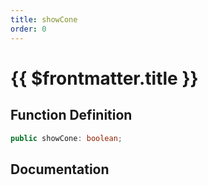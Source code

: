 ```yaml
---
title: showCone
order: 0
---
```


# {{ $frontmatter.title }}

## Function Definition

```ts
public showCone: boolean;
```

## Documentation

<!--@include: ./parts/showCone.md-->
